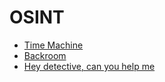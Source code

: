 # OSINT

- [Time Machine](Time%20Machine/)
- [Backroom](Backroom/)
- [Hey detective, can you help me](Hey%20detective%2C%20can%20you%20help%20me/)

